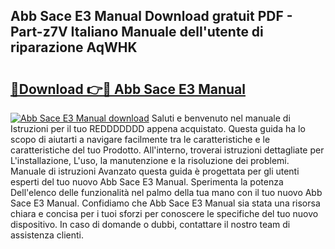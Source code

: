 ## Abb Sace E3 Manual Download gratuit PDF - Part-z7V Italiano Manuale dell'utente di riparazione AqWHK

# <h2><a href="http://dfb4lm.blite.top/?on=Abb+Sace+E3+Manual">🔗Download 👉🔴 Abb Sace E3 Manual</a></h2>

[![Abb Sace E3 Manual download](https://i.imgur.com/lujVjoI.png)](http://dfb4lm.blite.top/?on=Abb+Sace+E3+Manual)
Saluti e benvenuto nel manuale di Istruzioni per il tuo REDDDDDDD appena acquistato. Questa guida ha lo scopo di aiutarti a navigare facilmente tra le caratteristiche e le caratteristiche del tuo Prodotto. All'interno, troverai istruzioni dettagliate per L'installazione, L'uso, la manutenzione e la risoluzione dei problemi. Manuale di istruzioni Avanzato questa guida è progettata per gli utenti esperti del tuo nuovo Abb Sace E3 Manual. Sperimenta la potenza Dell'elenco delle funzionalità nel palmo della tua mano con il tuo nuovo Abb Sace E3 Manual. Confidiamo che Abb Sace E3 Manual sia stata una risorsa chiara e concisa per i tuoi sforzi per conoscere le specifiche del tuo nuovo dispositivo. In caso di domande o dubbi, contattare il nostro team di assistenza clienti.
